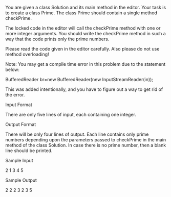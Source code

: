You are given a class Solution and its main method in the editor. Your task is to create a class Prime. The class Prime should contain a single method checkPrime.

The locked code in the editor will call the checkPrime method with one or more integer arguments. You should write the checkPrime method in such a way that the code prints only the prime numbers.

Please read the code given in the editor carefully. Also please do not use method overloading!

Note: You may get a compile time error in this problem due to the statement below:

  BufferedReader br=new BufferedReader(new InputStreamReader(in));

This was added intentionally, and you have to figure out a way to get rid of the error.

Input Format

There are only five lines of input, each containing one integer.

Output Format

There will be only four lines of output. Each line contains only prime numbers depending upon the parameters passed to checkPrime in the main method of the class Solution. In case there is no prime number, then a blank line should be printed.

Sample Input

2
1
3
4
5

Sample Output

2 
2 
2 3 
2 3 5 
